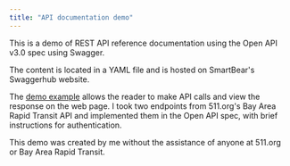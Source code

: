 ```yaml
---
title: "API documentation demo"
---
```


This is a demo of REST API reference documentation using the Open API v3.0 spec using Swagger. 

The content is located in a YAML file and is hosted on SmartBear's Swaggerhub website.   

The [demo example](https://app.swaggerhub.com/apis-docs/bennetthub500/511v2/1.0.0) allows the reader to make API calls and view the response on the web page. I took two endpoints from 511.org's Bay Area Rapid Transit API and implemented them in the Open API spec, with brief instructions for authentication.  

This demo was created by me without the assistance of anyone at 511.org or Bay Area Rapid Transit. 
